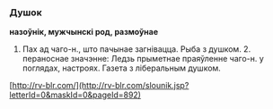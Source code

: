 ### Душок
**назоўнік, мужчынскі род, размоўнае**

1. Пах ад чаго-н., што пачынае загнівацца. Рыба з душком. 2. пераноснае значэнне: Ледзь прыметнае праяўленне чаго-н. у поглядах, настроях. Газета з ліберальным душком.

<a rel="author">[http://rv-blr.com/](http://rv-blr.com/slounik.jsp?letterId=0&maskId=0&pageId=892)</a>
